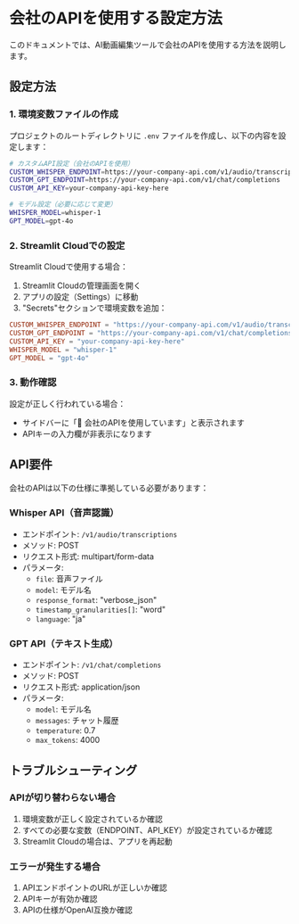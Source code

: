 # 会社のAPIを使用する設定方法

このドキュメントでは、AI動画編集ツールで会社のAPIを使用する方法を説明します。

## 設定方法

### 1. 環境変数ファイルの作成

プロジェクトのルートディレクトリに `.env` ファイルを作成し、以下の内容を設定します：

```bash
# カスタムAPI設定（会社のAPIを使用）
CUSTOM_WHISPER_ENDPOINT=https://your-company-api.com/v1/audio/transcriptions
CUSTOM_GPT_ENDPOINT=https://your-company-api.com/v1/chat/completions
CUSTOM_API_KEY=your-company-api-key-here

# モデル設定（必要に応じて変更）
WHISPER_MODEL=whisper-1
GPT_MODEL=gpt-4o
```

### 2. Streamlit Cloudでの設定

Streamlit Cloudで使用する場合：

1. Streamlit Cloudの管理画面を開く
2. アプリの設定（Settings）に移動
3. "Secrets"セクションで環境変数を追加：

```toml
CUSTOM_WHISPER_ENDPOINT = "https://your-company-api.com/v1/audio/transcriptions"
CUSTOM_GPT_ENDPOINT = "https://your-company-api.com/v1/chat/completions"
CUSTOM_API_KEY = "your-company-api-key-here"
WHISPER_MODEL = "whisper-1"
GPT_MODEL = "gpt-4o"
```

### 3. 動作確認

設定が正しく行われている場合：
- サイドバーに「🏢 会社のAPIを使用しています」と表示されます
- APIキーの入力欄が非表示になります

## API要件

会社のAPIは以下の仕様に準拠している必要があります：

### Whisper API（音声認識）
- エンドポイント: `/v1/audio/transcriptions`
- メソッド: POST
- リクエスト形式: multipart/form-data
- パラメータ:
  - `file`: 音声ファイル
  - `model`: モデル名
  - `response_format`: "verbose_json"
  - `timestamp_granularities[]`: "word"
  - `language`: "ja"

### GPT API（テキスト生成）
- エンドポイント: `/v1/chat/completions`
- メソッド: POST
- リクエスト形式: application/json
- パラメータ:
  - `model`: モデル名
  - `messages`: チャット履歴
  - `temperature`: 0.7
  - `max_tokens`: 4000

## トラブルシューティング

### APIが切り替わらない場合
1. 環境変数が正しく設定されているか確認
2. すべての必要な変数（ENDPOINT、API_KEY）が設定されているか確認
3. Streamlit Cloudの場合は、アプリを再起動

### エラーが発生する場合
1. APIエンドポイントのURLが正しいか確認
2. APIキーが有効か確認
3. APIの仕様がOpenAI互換か確認